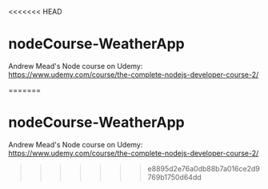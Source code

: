<<<<<<< HEAD
# nodeCourse-WeatherApp
Andrew Mead's Node course on Udemy: https://www.udemy.com/course/the-complete-nodejs-developer-course-2/

=======
# nodeCourse-WeatherApp
Andrew Mead's Node course on Udemy: https://www.udemy.com/course/the-complete-nodejs-developer-course-2/

>>>>>>> e8895d2e76a0db88b7a016ce2d9769b1750d64dd
